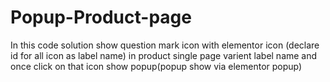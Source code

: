 # Popup-Product-page
In this code solution show question mark icon with elementor icon (declare id for all icon as label name) in product single page varient label name and once click on that icon show popup(popup show via elementor popup) 
